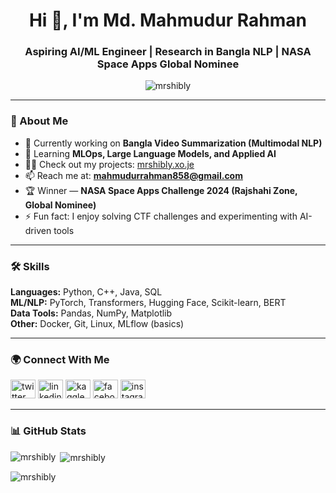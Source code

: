 <h1 align="center">Hi 👋, I'm Md. Mahmudur Rahman</h1>
<h3 align="center">Aspiring AI/ML Engineer | Research in Bangla NLP | NASA Space Apps Global Nominee</h3>

<p align="center">
  <img src="https://komarev.com/ghpvc/?username=mrshibly&label=Profile%20views&color=0e75b6&style=plastic" alt="mrshibly" />
</p>

---

### 🚀 About Me
- 🔭 Currently working on **Bangla Video Summarization (Multimodal NLP)**
- 🌱 Learning **MLOps, Large Language Models, and Applied AI**
- 👨‍💻 Check out my projects: [mrshibly.xo.je](https://mrshibly.xo.je)
- 📫 Reach me at: **mahmudurrahman858@gmail.com**
- 🏆 Winner — **NASA Space Apps Challenge 2024 (Rajshahi Zone, Global Nominee)**
- ⚡ Fun fact: I enjoy solving CTF challenges and experimenting with AI-driven tools

---

### 🛠️ Skills
**Languages:** Python, C++, Java, SQL  
**ML/NLP:** PyTorch, Transformers, Hugging Face, Scikit-learn, BERT  
**Data Tools:** Pandas, NumPy, Matplotlib  
**Other:** Docker, Git, Linux, MLflow (basics)

---

### 🌍 Connect With Me
<p align="left">
<a href="https://twitter.com/mrshibly" target="_blank"><img src="https://raw.githubusercontent.com/rahuldkjain/github-profile-readme-generator/master/src/images/icons/Social/twitter.svg" alt="twitter" height="30" width="40" /></a>
<a href="https://linkedin.com/in/mrshibly" target="_blank"><img src="https://raw.githubusercontent.com/rahuldkjain/github-profile-readme-generator/master/src/images/icons/Social/linked-in-alt.svg" alt="linkedin" height="30" width="40" /></a>
<a href="https://kaggle.com/mrshibly" target="_blank"><img src="https://raw.githubusercontent.com/rahuldkjain/github-profile-readme-generator/master/src/images/icons/Social/kaggle.svg" alt="kaggle" height="30" width="40" /></a>
<a href="https://fb.com/mrshibly" target="_blank"><img src="https://raw.githubusercontent.com/rahuldkjain/github-profile-readme-generator/master/src/images/icons/Social/facebook.svg" alt="facebook" height="30" width="40" /></a>
<a href="https://instagram.com/its_shibly" target="_blank"><img src="https://raw.githubusercontent.com/rahuldkjain/github-profile-readme-generator/master/src/images/icons/Social/instagram.svg" alt="instagram" height="30" width="40" /></a>
</p>

---

### 📊 GitHub Stats
<p>
  <img align="left" src="https://github-readme-stats.vercel.app/api/top-langs?username=mrshibly&show_icons=true&theme=dark&locale=en&layout=compact" alt="mrshibly" />
</p>

<p>&nbsp;<img align="center" src="https://github-readme-stats.vercel.app/api?username=mrshibly&show_icons=true&theme=dark&locale=en" alt="mrshibly" /></p>

<p><img align="center" src="https://github-readme-streak-stats.herokuapp.com/?user=mrshibly&theme=dark" alt="mrshibly" /></p>
